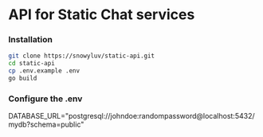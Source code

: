 # API for Static Chat services

### Installation
```bash
git clone https://snowyluv/static-api.git 
cd static-api
cp .env.example .env
go build
```

### Configure the .env
DATABASE_URL="postgresql://johndoe:randompassword@localhost:5432/mydb?schema=public"